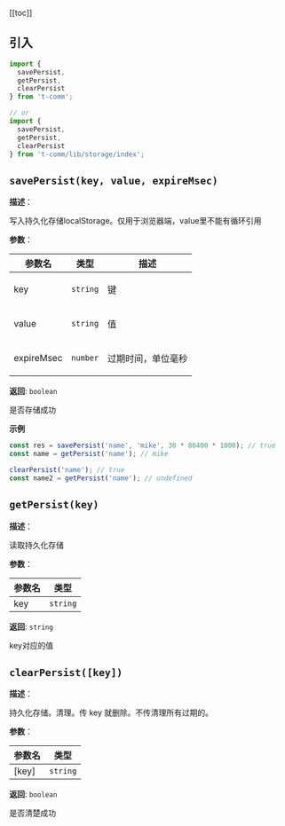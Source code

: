 [[toc]]

<h2>引入</h2>

```ts
import {
  savePersist,
  getPersist,
  clearPersist
} from 't-comm';

// or
import {
  savePersist,
  getPersist,
  clearPersist
} from 't-comm/lib/storage/index';
```


## `savePersist(key, value, expireMsec)` 


**描述**：<p>写入持久化存储localStorage。仅用于浏览器端，value里不能有循环引用</p>

**参数**：


| 参数名 | 类型 | 描述 |
| --- | --- | --- |
| key | <code>string</code> | <p>键</p> |
| value | <code>string</code> | <p>值</p> |
| expireMsec | <code>number</code> | <p>过期时间，单位毫秒</p> |

**返回**: <code>boolean</code><br>

<p>是否存储成功</p>

**示例**

```typescript
const res = savePersist('name', 'mike', 30 * 86400 * 1000); // true
const name = getPersist('name'); // mike

clearPersist('name'); // true
const name2 = getPersist('name'); // undefined
```
<a name="getPersist"></a>

## `getPersist(key)` 


**描述**：<p>读取持久化存储</p>

**参数**：


| 参数名 | 类型 |
| --- | --- |
| key | <code>string</code> | 

**返回**: <code>string</code><br>

<p>key对应的值</p>

<a name="clearPersist"></a>

## `clearPersist([key])` 


**描述**：<p>持久化存储。清理。传 key 就删除。不传清理所有过期的。</p>

**参数**：


| 参数名 | 类型 |
| --- | --- |
| [key] | <code>string</code> | 

**返回**: <code>boolean</code><br>

<p>是否清楚成功</p>

